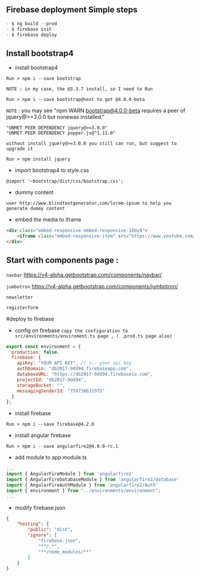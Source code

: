 ## Firebase deployment Simple steps 
```javascript
- $ ng build --prod
- $ firebase init
- $ firebase deploy
```

## Install bootstrap4 

- install bootstrap4 

```
Run > npm i --save bootstrap 
```
`NOTE : in my case, the @3.3.7 install, so I need to Run`

```
Run > npm i --save bootstrap@next to get @4.0.0-beta
```

`NOTE` : you may see "npm WARN bootstrap@4.0.0-beta requires a peer of jquery@>=3.0.0 but nonewas installed."

```
"UNMET PEER DEPENDENCY jquery@>=3.0.0" 
"UNMET PEER DEPENDENCY popper.js@^1.11.0"

without install jquery@>=3.0.0 you still can run, but suggest to upgrade it
```

```
Run > npm install jquery
```
- import bootstrap4 to style.css

```
@import '~bootstrap/dist/css/bootstrap.css';
```

- dummy content
```
user http://www.blindtextgenerator.com/lorem-ipsum to help you generate dummy content
```

- embed the media to iframe
```html
<div class="embed-responsive embed-responsive-16by9">
    <iframe class="embed-responsive-item" src="https://www.youtube.com/embed/ONPqeHJShdQ" frameborder="0"></iframe>
</div>
```

## Start with components page : 

`navbar`
https://v4-alpha.getbootstrap.com/components/navbar/


`jumbotron`
https://v4-alpha.getbootstrap.com/components/jumbotron/

`newsletter`

`registerform`

#deploy to firebase
- config on firebase
`copy the configuration to src/environments/enviroment.ts page , ( .prod.ts page also)`
```javascript
export const environment = {
  production: false,
  firebase: {
    apiKey: "YOUR API KEY", // <-- your api key
    authDomain: "db2017-9dd94.firebaseapp.com",
    databaseURL: "https://db2017-9dd94.firebaseio.com",
    projectId: "db2017-9dd94",
    storageBucket: "",
    messagingSenderId: "759738631975"
  }
};
```

- install firebase 
```
Run > npm i --save firebase@4.2.0
```


- install angular firebase 
```
Run > npm i --save angularfire2@4.0.0-rc.1
```

- add module to app.module.ts

```javascript
...
import { AngularFireModule } from 'angularfire2'
import { AngularFireDatabaseModule } from 'angularfire2/database'
import { AngularFireAuthModule } from 'angularfire2/Auth'
import { environment } from "../environments/environment";
...
```

- modify firebase.json
```json
{
    "hosting": {
        "public": "dist",
        "ignore": [
            "firebase.json",
            "**/.*",
            "**/node_modules/**"
        ]
    }
}
```
